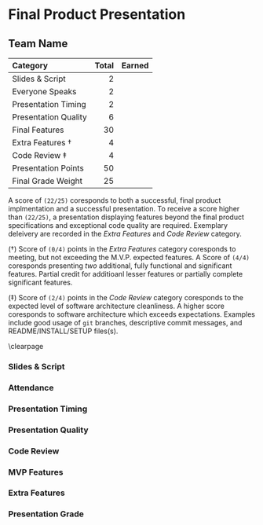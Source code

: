 # Final Product Presentation

## Team Name


| Category | Total | Earned |
|:-|-:|-:|
| Slides & Script      |  2 |  |
| Everyone Speaks      |  2 |  |
| Presentation Timing  |  2 |  |
| Presentation Quality |  6 |  |
| Final Features       | 30 |  |
| Extra Features †     |  4 |  |
| Code Review ‡        |  4 |  |
| Presentation Points  | 50 |  |
| Final Grade Weight   | 25 |  |


A score of `(22/25)` coresponds to both a successful, final product implmentation and a successful presentation.
To receive a score higher than `(22/25)`, a presentation displaying features beyond the final product specifications and exceptional code quality are  required. Exemplary deleivery are recorded in the *Extra Features* and *Code Review* category.

(†) Score of `(0/4)` points in the *Extra Features* category coresponds to meeting, but not exceeding the M.V.P. expected features.
A Score of `(4/4)` coresponds presenting *two* additional, fully functional and significant features.
Partial credit for additioanl lesser features or partially complete significant features.

(‡) Score of `(2/4)` points in the *Code Review* category coresponds to the expected level of software architecture cleanliness.
A higher score coresponds to software architecture which exceeds expectations.
Examples include good usage of `git` branches, descriptive commit messages, and README/INSTALL/SETUP files(s).

\clearpage

### Slides & Script

### Attendance

### Presentation Timing

### Presentation Quality

### Code Review

### MVP Features

### Extra Features

### Presentation Grade
